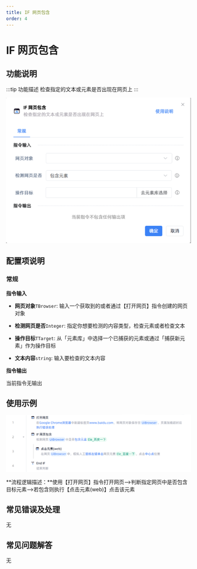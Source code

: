 ```yaml
---
title: IF 网页包含
order: 4
---
```


# IF 网页包含

## 功能说明

:::tip 功能描述
检查指定的文本或元素是否出现在网页上
:::

![image-20250227092529664](../../assets/image-20250227092529664.png)

## 配置项说明

### 常规

**指令输入**

- **网页对象**`TBrowser`: 输入一个获取到的或者通过【打开网页】指令创建的网页对象
- **检测网页是否**`Integer`: 指定你想要检测的内容类型，检查元素或者检查文本
- **操作目标**`TTarget`: 从「元素库」中选择一个已捕获的元素或通过「捕获新元素」作为操作目标

- **文本内容**`string`: 输入要检查的文本内容


**指令输出**

当前指令无输出

## 使用示例

![image-20250227111131599](../../assets/image-20250227111131599.png)

**流程逻辑描述：**使用【打开网页】指令打开网页-->判断指定网页中是否包含目标元素-->若包含则执行【点击元素(web)】点击该元素

## 常见错误及处理

无

## 常见问题解答

无

